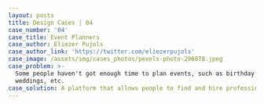 ```yaml
---
layout: posts
title: Design Cases | 04
case_number: '04'
case_title: Event Planners
case_author: Eliezer Pujols
case_author_link: 'https://twitter.com/eliezerpujols'
case_image: /assets/img/cases_photos/pexels-photo-296878.jpeg
case_problem: >-
  Some people haven't got enough time to plan events, such as birthday parties, 
  weddings, etc.
case_solution: A platform that allows people to find and hire professional event planners.
---
```


